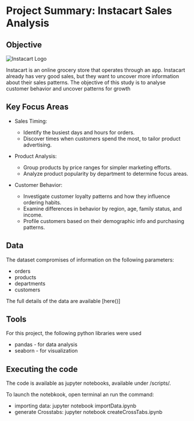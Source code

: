 # Project Summary: Instacart Sales Analysis

## Objective
![Instacart Logo](https://github.com/user-attachments/assets/71b6387c-1158-426e-b7ce-cf64db85ccad)

Instacart is an online grocery store that operates through an app. Instacart already has very good sales, but they want to uncover more information about their sales patterns. The objective of this study is to analyse customer behavior and uncover patterns for growth

## Key Focus Areas
+ Sales Timing:
  + Identify the busiest days and hours for orders.
  + Discover times when customers spend the most, to tailor product advertising.

+ Product Analysis:
  + Group products by price ranges for simpler marketing efforts.
  + Analyze product popularity by department to determine focus areas.

+ Customer Behavior:
  + Investigate customer loyalty patterns and how they influence ordering habits.
  + Examine differences in behavior by region, age, family status, and income.
  + Profile customers based on their demographic info and purchasing patterns.

## Data
The dataset compromises of information on the following parameters:
+ orders
+ products
+ departments
+ customers

The full details of the data are available [here()]

## Tools
For this project, the following python libraries were used
+ pandas - for data analysis
+ seaborn - for visualization

## Executing the code
The code is available as jupyter notebooks, available under /scripts/.

To launch the notebkook, open terminal an run the command:
+ importing data: jupyter notebook importData.ipynb
+ generate Crosstabs: jupyter notebook createCrossTabs.ipynb








